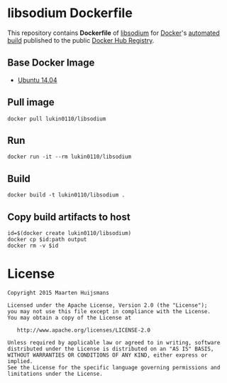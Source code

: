 libsodium Dockerfile
====================

This repository contains **Dockerfile** of [libsodium](https://download.libsodium.org/doc/) for 
[Docker](https://www.docker.com/)'s [automated build](https://registry.hub.docker.com/u/lukin0110/libsodium/) published 
to the public [Docker Hub Registry](https://registry.hub.docker.com/).

## Base Docker Image

* [Ubuntu 14.04](https://registry.hub.docker.com/u/library/ubuntu/)

## Pull image
```
docker pull lukin0110/libsodium
```

## Run
```
docker run -it --rm lukin0110/libsodium
```

## Build
```
docker build -t lukin0110/libsodium .
```

## Copy build artifacts to host
```
id=$(docker create lukin0110/libsodium)
docker cp $id:path output
docker rm -v $id
```

License
=======

    Copyright 2015 Maarten Huijsmans

    Licensed under the Apache License, Version 2.0 (the "License");
    you may not use this file except in compliance with the License.
    You may obtain a copy of the License at

       http://www.apache.org/licenses/LICENSE-2.0

    Unless required by applicable law or agreed to in writing, software
    distributed under the License is distributed on an "AS IS" BASIS,
    WITHOUT WARRANTIES OR CONDITIONS OF ANY KIND, either express or implied.
    See the License for the specific language governing permissions and
    limitations under the License.
